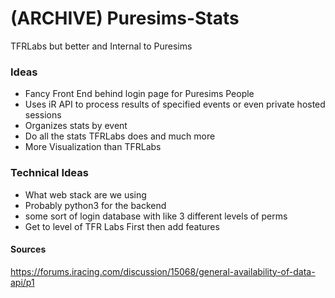 # (ARCHIVE) Puresims-Stats
TFRLabs but better and Internal to Puresims

### Ideas
- Fancy Front End behind login page for Puresims People
- Uses iR API to process results of specified events or even private hosted sessions
- Organizes stats by event
- Do all the stats TFRLabs does and much more
- More Visualization than TFRLabs


### Technical Ideas
- What web stack are we using
- Probably python3 for the backend
- some sort of login database with like 3 different levels of perms
- Get to level of TFR Labs First then add features

#### Sources
https://forums.iracing.com/discussion/15068/general-availability-of-data-api/p1
